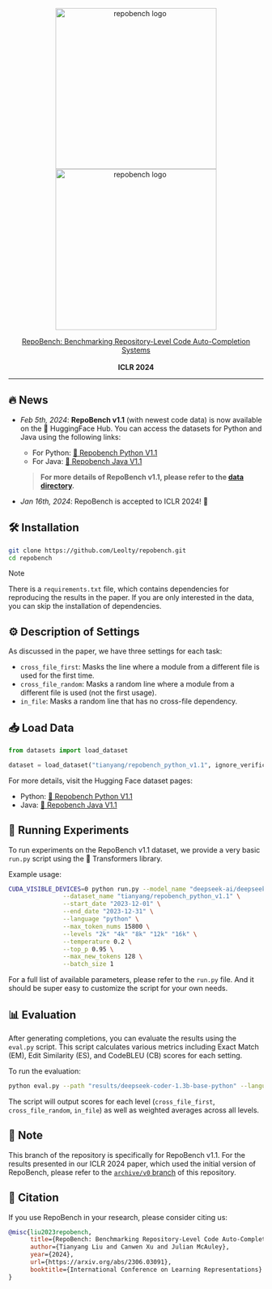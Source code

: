 <p align="center">
  <a href="https://github.com/Leolty/repobench#gh-light-mode-only">
    <img src="assets/repobench_dark.png" width="318px" alt="repobench logo" />
  </a>
  <a href="https://github.com/Leolty/repobench#gh-dark-mode-only">
    <img src="assets/repobench_light.png" width="318px" alt="repobench logo" />
  </a>

<p align="center">
  <a href="https://arxiv.org/abs/2306.03091">
    RepoBench: Benchmarking Repository-Level Code Auto-Completion Systems
  </a>
  <br></br>
  <a>
    <b>ICLR 2024</b>
  </a>
</p>

<hr>

## 🔥 News

- *Feb 5th, 2024*: **RepoBench v1.1** (with newest code data) is now available on the 🤗 HuggingFace Hub. You can access the datasets for Python and Java using the following links:
  - For Python: [🤗 Repobench Python V1.1](https://huggingface.co/datasets/tianyang/repobench_python_v1.1)
  - For Java: [🤗 Repobench Java V1.1](https://huggingface.co/datasets/tianyang/repobench_java_v1.1)
  > **For more details of RepoBench v1.1, please refer to the [data directory](./data/README.md).**

- *Jan 16th, 2024*: RepoBench is accepted to ICLR 2024! 🎉

## 🛠️ Installation

```bash
git clone https://github.com/Leolty/repobench.git
cd repobench
```

> [!NOTE]
> There is a `requirements.txt` file, which contains dependencies for reproducing the results in the paper. If you are only interested in the data, you can skip the installation of dependencies.

## ⚙️ Description of Settings

As discussed in the paper, we have three settings for each task:

- `cross_file_first`: Masks the line where a module from a different file is used for the first time.
- `cross_file_random`: Masks a random line where a module from a different file is used (not the first usage).
- `in_file`: Masks a random line that has no cross-file dependency.

## 📥 Load Data

```python
from datasets import load_dataset

dataset = load_dataset("tianyang/repobench_python_v1.1", ignore_verifications=True)
```

For more details, visit the Hugging Face dataset pages:

- Python: [🤗 Repobench Python V1.1](https://huggingface.co/datasets/tianyang/repobench_python_v1.1)
- Java: [🤗 Repobench Java V1.1](https://huggingface.co/datasets/tianyang/repobench_java_v1.1)

## 🚀 Running Experiments

To run experiments on the RepoBench v1.1 dataset, we provide a very basic `run.py` script using the 🤗 Transformers library.

Example usage:

```bash
CUDA_VISIBLE_DEVICES=0 python run.py --model_name "deepseek-ai/deepseek-coder-1.3b-base" \
               --dataset_name "tianyang/repobench_python_v1.1" \
               --start_date "2023-12-01" \
               --end_date "2023-12-31" \
               --language "python" \
               --max_token_nums 15800 \
               --levels "2k" "4k" "8k" "12k" "16k" \
               --temperature 0.2 \
               --top_p 0.95 \
               --max_new_tokens 128 \
               --batch_size 1
```

For a full list of available parameters, please refer to the `run.py` file. And it should be super easy to customize the script for your own needs.

## 📊 Evaluation

After generating completions, you can evaluate the results using the `eval.py` script. This script calculates various metrics including Exact Match (EM), Edit Similarity (ES), and CodeBLEU (CB) scores for each setting.

To run the evaluation:

```bash
python eval.py --path "results/deepseek-coder-1.3b-base-python" --language "python"
```

The script will output scores for each level (`cross_file_first`, `cross_file_random`, `in_file`) as well as weighted averages across all levels.

## 📝 Note

This branch of the repository is specifically for RepoBench v1.1. For the results presented in our ICLR 2024 paper, which used the initial version of RepoBench, please refer to the [`archive/v0` branch](https://github.com/Leolty/repobench/tree/archive/v0) of this repository.

## 📝 Citation

If you use RepoBench in your research, please consider citing us:

```bibtex
@misc{liu2023repobench,
      title={RepoBench: Benchmarking Repository-Level Code Auto-Completion Systems}, 
      author={Tianyang Liu and Canwen Xu and Julian McAuley},
      year={2024},
      url={https://arxiv.org/abs/2306.03091},
      booktitle={International Conference on Learning Representations}
}
```
